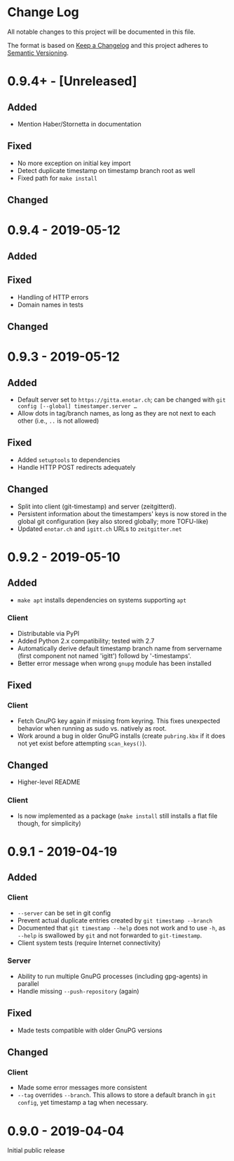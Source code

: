 # Change Log
All notable changes to this project will be documented in this file.

The format is based on [Keep a Changelog](http://keepachangelog.com/)
and this project adheres to [Semantic Versioning](http://semver.org/).

# 0.9.4+ - [Unreleased]
## Added
- Mention Haber/Stornetta in documentation

## Fixed
- No more exception on initial key import
- Detect duplicate timestamp on timestamp branch root as well
- Fixed path for `make install`

## Changed


# 0.9.4 - 2019-05-12
## Added

## Fixed
- Handling of HTTP errors
- Domain names in tests

## Changed


# 0.9.3 - 2019-05-12
## Added
- Default server set to `https://gitta.enotar.ch`; can be changed with
  `git config [--global] timestamper.server …`
- Allow dots in tag/branch names, as long as they are not next to each other
  (i.e., `..` is not allowed)

## Fixed
- Added `setuptools` to dependencies
- Handle HTTP POST redirects adequately

## Changed
- Split into client (git-timestamp) and server (zeitgitterd).
- Persistent information about the timestampers' keys is now stored
  in the global git configuration (key also stored globally; more TOFU-like)
- Updated `enotar.ch` and `igitt.ch` URLs to `zeitgitter.net`


# 0.9.2 - 2019-05-10
## Added
- `make apt` installs dependencies on systems supporting `apt`

### Client
- Distributable via PyPI
- Added Python 2.x compatibility; tested with 2.7
- Automatically derive default timestamp branch name from servername
  (first component not named 'igitt') followd by '-timestamps'.
- Better error message when wrong `gnupg` module has been installed

## Fixed
### Client
- Fetch GnuPG key again if missing from keyring. This fixes unexpected
  behavior when running as sudo vs. natively as root.
- Work around a bug in older GnuPG installs (create `pubring.kbx` if it does
  not yet exist before attempting `scan_keys()`).

## Changed
- Higher-level README

### Client
- Is now implemented as a package (`make install` still installs a flat file
  though, for simplicity)


# 0.9.1 - 2019-04-19
## Added
### Client
- `--server` can be set in git config
- Prevent actual duplicate entries created by `git timestamp --branch`
- Documented that `git timestamp --help` does not work and to use `-h`, as
  `--help` is swallowed by `git` and not forwarded to `git-timestamp`.
- Client system tests (require Internet connectivity)

### Server
- Ability to run multiple GnuPG processes (including gpg-agents) in parallel
- Handle missing `--push-repository` (again)

## Fixed
- Made tests compatible with older GnuPG versions

## Changed
### Client
- Made some error messages more consistent
- `--tag` overrides `--branch`. This allows to store a default branch in
  `git config`, yet timestamp a tag when necessary.

# 0.9.0 - 2019-04-04
Initial public release
